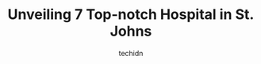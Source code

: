 ---
layout: ampstory
image: https://i0.wp.com/www.auto.or.id/wp-content/uploads/2023/06/james-paton-memorial-regional-health-centre-0-st-johns-1686325274.jpeg?resize=640,853
author: techidn
featured: false
description: St. Johns, Newfoundland and Labrador, Canada is a haven for Hospital enthusiasts, boasting an impressive array of 7 top-notch establishments. Whether youre a seasoned connoisseur or simply
title: Unveiling 7 Top-notch Hospital in St. Johns
cover:
   title: Unveiling 7 Top-notch Hospital in St. Johns
   subtitle: AUTO.OR.ID
   background: https://www.auto.or.id/wp-content/uploads/2023/06/james-paton-memorial-regional-health-centre-0-st-johns-1686325274.jpeg

pages: 
 - layout: thirds
   top: <h1>#1 Janeway Childrens Health and Rehabilitation Centre</h1>
   bottom: "<p>🔴🔴🔴 I am totally disappointed about the service that I have been given by Janeway Emergency. I went there with my 8 days old baby boy for requesting medical supp</p>"
   background: https://www.auto.or.id/wp-content/uploads/2023/06/james-paton-memorial-regional-health-centre-1-st-johns-1686325276.jpeg
   backgroundblur: true
 - layout: thirds
   top: <h1>#2 Aberdeen Family Medicine</h1>
   bottom: "<p>46C Aberdeen Ave, St. Johns, NL A1A 5T3, Canada</p>"
   background: https://www.auto.or.id/wp-content/uploads/2023/06/james-paton-memorial-regional-health-centre-2-st-johns-1686325276.jpeg
   cta:
      link: https://www.auto.or.id/unveiling-7-top-notch-hospital-in-st-johns/
      text: Unveiling 7 Top-notch Hospital in St. Johns
 - layout: thirds
   top: <h1>#3 Dr. Leonard A. Miller Centre</h1>
   bottom: "<p>100 Forest Rd, St. Johns, NL A1A 1E5, Canada</p>"
   background: https://images.unsplash.com/photo-1522266925358-423ceac13bc9?ixlib=rb-4.0.3&ixid=MnwxMjA3fDB8MHxwaG90by1wYWdlfHx8fGVufDB8fHx8&auto=format&fit=crop&w=640&h=853&q=80
   cta:
      link: https://www.auto.or.id/unveiling-7-top-notch-hospital-in-st-johns/
      text: Unveiling 7 Top-notch Hospital in St. Johns
 - layout: thirds
   top: <h1>#4 Bonavista Peninsula Health Centre</h1>
   bottom: "<p>20-24 Hospital Rd, Bonavista, NL A0C 1B0, Canada</p>"
   background: https://images.unsplash.com/photo-1594420307680-4e404e105d86?ixlib=rb-4.0.3&ixid=MnwxMjA3fDB8MHxwaG90by1wYWdlfHx8fGVufDB8fHx8&auto=format&fit=crop&w=640&h=853&q=80
   cta:
      link: https://www.auto.or.id/unveiling-7-top-notch-hospital-in-st-johns/
      text: Unveiling 7 Top-notch Hospital in St. Johns
 - layout: thirds
   top: <h1>#5 Coverdale Infusion Clinic</h1>
   bottom: "<p>427 Newfoundland Dr suite 102, St. Johns, NL A1A 4A5, Canada</p>"
   background: https://images.unsplash.com/photo-1504215680853-026ed2a45def?ixlib=rb-4.0.3&ixid=MnwxMjA3fDB8MHxwaG90by1wYWdlfHx8fGVufDB8fHx8&auto=format&fit=crop&w=640&h=853&q=80
   cta:
      link: https://www.auto.or.id/unveiling-7-top-notch-hospital-in-st-johns/
      text: Unveiling 7 Top-notch Hospital in St. Johns
 - layout: thirds
   top: <h1>#6 Blackmarsh Family Care Centre</h1>
   bottom: "<p>260 Blackmarsh Rd, St. Johns, NL A1E 1T2, Canada</p>"
   background: https://images.unsplash.com/photo-1640168822478-3e59ab26add1?ixlib=rb-4.0.3&ixid=MnwxMjA3fDB8MHxwaG90by1wYWdlfHx8fGVufDB8fHx8&auto=format&fit=crop&w=640&h=853&q=80
   cta:
      link: https://www.auto.or.id/unveiling-7-top-notch-hospital-in-st-johns/
      text: Unveiling 7 Top-notch Hospital in St. Johns
 - layout: thirds
   top: <h1>#7 Saint John Regional Hospital – Hôpital régional de Saint John</h1>
   bottom: "<p>400 University Ave, Saint John, NB E2L 4L2, Canada</p>"
   background: https://images.unsplash.com/photo-1602343858784-d837e63a79c1?ixlib=rb-4.0.3&ixid=MnwxMjA3fDB8MHxwaG90by1wYWdlfHx8fGVufDB8fHx8&auto=format&fit=crop&w=640&h=853&q=80
   cta:
      link: https://www.auto.or.id/unveiling-7-top-notch-hospital-in-st-johns/
      text: Unveiling 7 Top-notch Hospital in St. Johns
 - layout: thirds
   middle: Continue reading...
   background: https://images.unsplash.com/photo-1573806719978-9f22b2360fad?ixlib=rb-4.0.3&ixid=MnwxMjA3fDB8MHxwaG90by1wYWdlfHx8fGVufDB8fHx8&auto=format&fit=crop&w=640&h=853&q=80
   cta:
      link: https://www.auto.or.id/unveiling-7-top-notch-hospital-in-st-johns/
      text: Unveiling 7 Top-notch Hospital in St. Johns

---